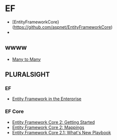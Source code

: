 
# EF

* [EntityFrameworkCore}(https://github.com/aspnet/EntityFrameworkCore)
* 

## wwww

* [Many to Many](https://blog.oneunicorn.com/2017/09/25/many-to-many-relationships-in-ef-core-2-0-part-1-the-basics/)

## PLURALSIGHT

### EF

* [Entity Framework in the Enterprise](https://app.pluralsight.com/library/courses/entity-framework-enterprise-update/table-of-contents)

### EF Core

* [Entity Framework Core 2: Getting Started](https://app.pluralsight.com/library/courses/entity-framework-core-2-getting-started/table-of-contents)
* [Entity Framework Core 2: Mappings](https://app.pluralsight.com/library/courses/e-f-core-2-beyond-the-basics-mappings/table-of-contents)
* [Entity Framework Core 2.1: What's New Playbook](https://app.pluralsight.com/library/courses/playbook-ef-core-2-1-whats-new/table-of-contents)
